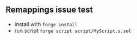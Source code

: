 ## Remappings issue test

- install with `forge install`
- run script `forge script script/MyScript.s.sol`
